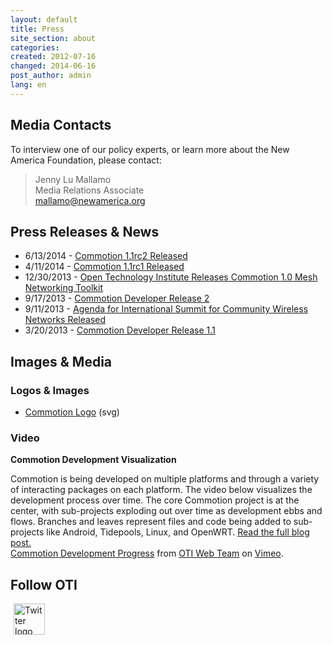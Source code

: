 ```yaml
---
layout: default
title: Press
site_section: about
categories: 
created: 2012-07-16
changed: 2014-06-16
post_author: admin
lang: en
---
```

<h2>Media Contacts</h2>
<p>To interview one of our policy experts, or learn more about the New America Foundation, please contact:<br />
<blockquote>
Jenny Lu Mallamo<br />
Media Relations Associate<br />
<a href="mailto:mallamo@newamerica.org">mallamo@newamerica.org</a><br />
</blockquote>
</p>
<h2>Press Releases &amp; News</h2>
<ul>
  <li>6/13/2014 - <a href="/blog/2014/06/13/commotion-router-1.1rc2-release-notes/">Commotion 1.1rc2 Released</a></li>
  <li>4/11/2014 - <a href="/blog/2014/04/11/commotion-router-1.1rc1-release-notes/">Commotion 1.1rc1 Released</a></li>
  <li>12/30/2013 - <a href="http://oti.newamerica.net/node/99668">Open Technology Institute Releases Commotion 1.0 Mesh Networking Toolkit</a></li>
  <li>9/17/2013 - <a href="http://newamerica.org/pressroom/2013/release_oti_launches_new_version_of_commotion_free_open_source_wireless_networking_so">Commotion Developer Release 2</a></li>
  <li>9/11/2013 - <a href="http://newamerica.org/pressroom/2013/press_release_agenda_released_for_international_summit_for_community_wireless_network">Agenda for International Summit for Community Wireless Networks Released</a></li>
  <li>3/20/2013 - <a href="http://oti.newamerica.net/pressroom/2013/release_oti_launches_commotion_beta_free_wireless_mesh_network_software">Commotion Developer Release 1.1 </a></li>
</ul>

<h2>Images &amp; Media</h2>
<h3>Logos &amp; Images</h3>

<ul>
	<li><a href="/files/CommotionLogoLarge.svg">Commotion Logo</a> (svg)</li>
</ul>

<h3>Video</h3>

<p><strong>Commotion Development Visualization</strong></p>

<p>Commotion is being developed on multiple platforms and through a variety of interacting packages on each platform. The video below visualizes the development process over time. The core Commotion project is at the center, with sub-projects exploding out over time as development ebbs and flows. Branches and leaves represent files and code being added to sub-projects like Android, Tidepools, Linux, and OpenWRT. <a href="/blog/commotion-development-progress-visualized">Read the full blog post.</a><br />
<a href="http://vimeo.com/70121378">Commotion Development Progress</a> from <a href="http://vimeo.com/user19473297">OTI Web Team</a> on <a href="https://vimeo.com">Vimeo</a>.</p>

<h2>Follow OTI</h2>

<p><a href="https://twitter.com/oti"><img alt="Twitter logo" class="attr__format__media_large attr__typeof__foaf:Image img__fid__208 img__view_mode__media_large media-image" src="/files/styles/large/public/twitter-bird-white-on-blue.png?itok=20BcP8fY" style="height:50px; margin-left:5px; margin-right:5px; width:50px" title="Follow OTI on twitter" /></a></p>
 
